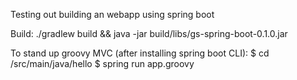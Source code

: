 Testing out building an webapp using spring boot

Build: 
./gradlew build && java -jar build/libs/gs-spring-boot-0.1.0.jar


To stand up groovy MVC (after installing spring boot CLI): 
$ cd /src/main/java/hello
$ spring run app.groovy